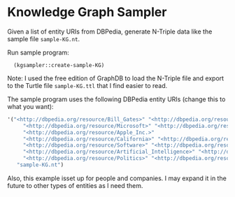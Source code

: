 # Knowledge Graph Sampler

Given a list of entity URIs from DBPedia, generate N-Triple data like the sample file `sample-KG.nt`.

Run sample program:

      (kgsampler::create-sample-KG)

Note: I used the free edition of GraphDB to load the N-Triple file and export to the Turtle
file `sample-KG.ttl` that I find easier to read.

The sample program uses the following DBPedia entity URIs (change this to what you want):

```lisp
'("<http://dbpedia.org/resource/Bill_Gates>" "<http://dbpedia.org/resource/Steve_Jobs>"
     "<http://dbpedia.org/resource/Microsoft>" "<http://dbpedia.org/resource/Melinda_Gates>"
     "<http://dbpedia.org/resource/Apple_Inc.>"
     "<http://dbpedia.org/resource/California>" "<http://dbpedia.org/resource/Seatle>"
     "<http://dbpedia.org/resource/Software>" "<http://dbpedia.org/resource/Computer>"
     "<http://dbpedia.org/resource/Artificial_Intelligence>" "<http://dbpedia.org/resource/Economy>"
     "<http://dbpedia.org/resource/Politics>" "<http://dbpedia.org/resource/Corporation>")
   "sample-KG.nt")
```

Also, this example isset up for people and companies. I may expand it in the future to other types of entities as I need them.


